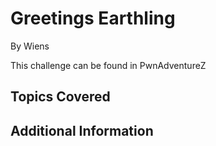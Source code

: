 # Greetings Earthling
By Wiens

This challenge can be found in PwnAdventureZ

## Topics Covered

## Additional Information


